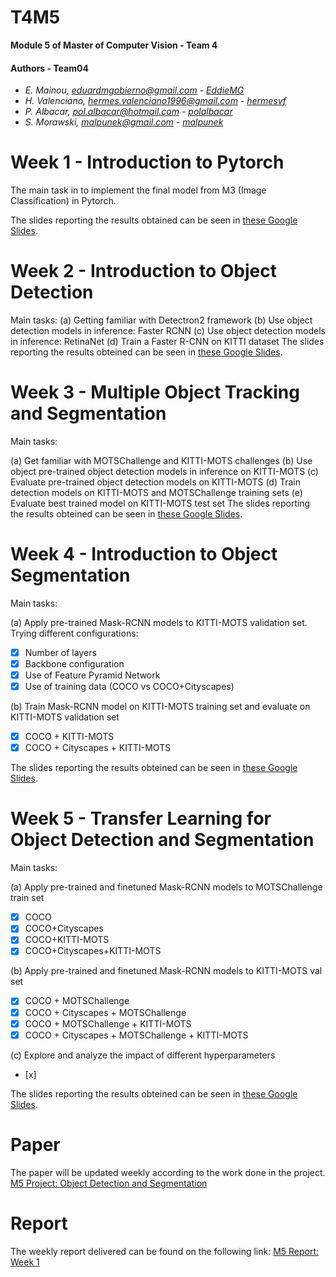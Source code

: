 # T4M5
**Module 5 of Master of Computer Vision -  Team 4**

#### Authors - Team04
- _E. Mainou, eduardmgobierno@gmail.com - [EddieMG](https://github.com/EddieMG)_
- _H. Valenciano, hermes.valenciano1996@gmail.com - [hermesvf](https://github.com/hermesvf)_
- _P. Albacar, pol.albacar@hotmail.com - [polalbacar](https://github.com/polalbacar)_
- _S. Morawski, malpunek@gmail.com - [malpunek](https://github.com/malpunek)_

# Week 1 - Introduction to Pytorch

The main task in to implement the final model from M3 (Image Classification) in Pytorch.

The slides reporting the results obtained can be seen in [these Google Slides](https://docs.google.com/presentation/d/1n3wsHfT0nL-1LW-X02lgyh8OLpLObmZt5nEjD4H5RaE/edit#slide=id.p).

# Week 2 - Introduction to Object Detection
Main tasks:
(a) Getting familiar with Detectron2 framework
(b) Use object detection models in inference: Faster RCNN
(c) Use object detection models in inference: RetinaNet
(d) Train a Faster R-CNN on KITTI dataset
The slides reporting the results obteined can be seen in [these Google Slides](https://docs.google.com/presentation/d/14V1yCVCiOaDklb_7u7BKgAKRDSIhGrjze1V1CBX6Qm0/edit#slide=id.g7102907464_5_34).

# Week 3 - Multiple Object Tracking and Segmentation

Main tasks:

(a) Get familiar with MOTSChallenge and KITTI-MOTS challenges
(b) Use object pre-trained object detection models in inference on KITTI-MOTS
(c) Evaluate pre-trained object detection models on KITTI-MOTS 
(d) Train detection models on KITTI-MOTS and MOTSChallenge training sets
(e) Evaluate best trained model on KITTI-MOTS test set
The slides reporting the results obteined can be seen in [these Google Slides](https://docs.google.com/presentation/d/1rppl8bJZF5lnt4Qxvoe_KrF_eDC2S-eNhT6g58L_NlE/edit#slide=id.g7168e8d968_29_0).

# Week 4 - Introduction to Object Segmentation

Main tasks:

(a) Apply pre-trained Mask-RCNN models to KITTI-MOTS validation set. Trying different configurations:
  - [x] Number of layers
  - [x] Backbone configuration
  - [x] Use of Feature Pyramid Network
  - [x] Use of training data (COCO vs COCO+Cityscapes)

(b) Train Mask-RCNN model on KITTI-MOTS training set and evaluate on KITTI-MOTS validation set
  - [x] COCO + KITTI-MOTS
  - [x] COCO + Cityscapes + KITTI-MOTS

The slides reporting the results obteined can be seen in [these Google Slides](https://docs.google.com/presentation/d/1Wxv_nS51v2C9CKlNpzeHORPC9lifEhkCmpZSD9jJOXA/edit#slide=id.g718556d907_1_0).

# Week 5 - Transfer Learning for Object Detection and Segmentation

Main tasks:

(a) Apply pre-trained and finetuned Mask-RCNN models to MOTSChallenge train set
  - [x] COCO
  - [x] COCO+Cityscapes
  - [x] COCO+KITTI-MOTS
  - [x] COCO+Cityscapes+KITTI-MOTS

(b) Apply pre-trained and finetuned Mask-RCNN models to KITTI-MOTS val set
  - [x] COCO + MOTSChallenge
  - [x] COCO + Cityscapes + MOTSChallenge
  - [x] COCO + MOTSChallenge + KITTI-MOTS
  - [x] COCO + Cityscapes + MOTSChallenge + KITTI-MOTS

(c) Explore and analyze the impact of different hyperparameters
  - [x]

The slides reporting the results obteined can be seen in [these Google Slides](https://docs.google.com/presentation/d/1GoxeIPR7aRU02mNyxeSnqRkAa7uV55FtJaIlOdWdFMM/edit#slide=id.g72363b1db2_18_3).

# Paper
The paper will be updated weekly according to the work done in the project.
[M5 Project: Object Detection and Segmentation](https://www.overleaf.com/read/zwjphfsmqyjt)

# Report

The weekly report delivered can be found on the following link:
[M5 Report: Week 1](https://docs.google.com/presentation/d/1n3wsHfT0nL-1LW-X02lgyh8OLpLObmZt5nEjD4H5RaE/edit?usp=sharing)


